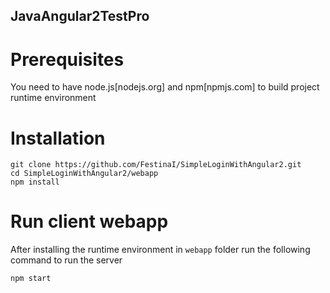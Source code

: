 ## JavaAngular2TestPro ##

# Prerequisites
You need to have node.js[nodejs.org] and npm[npmjs.com] to build project runtime environment

# Installation

```
git clone https://github.com/FestinaI/SimpleLoginWithAngular2.git
cd SimpleLoginWithAngular2/webapp
npm install
```

# Run client webapp
After installing the runtime environment in `webapp` folder run the following command to run the server

```
npm start
```
